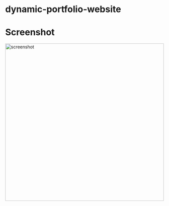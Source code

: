 # dynamic-portfolio-website

# Screenshot
<img align="left" alt="screenshot" height="500px" width="100%" src="[portfolio.png](https://www.google.com/url?sa=i&url=https%3A%2F%2Funsplash.com%2Fs%2Fphotos%2Frandom&psig=AOvVaw2-FMcvQKs0W2QAWcbvtHAw&ust=1672139848896000&source=images&cd=vfe&ved=0CA8QjRxqFwoTCOD3jb-Ul_wCFQAAAAAdAAAAABAE)" />
